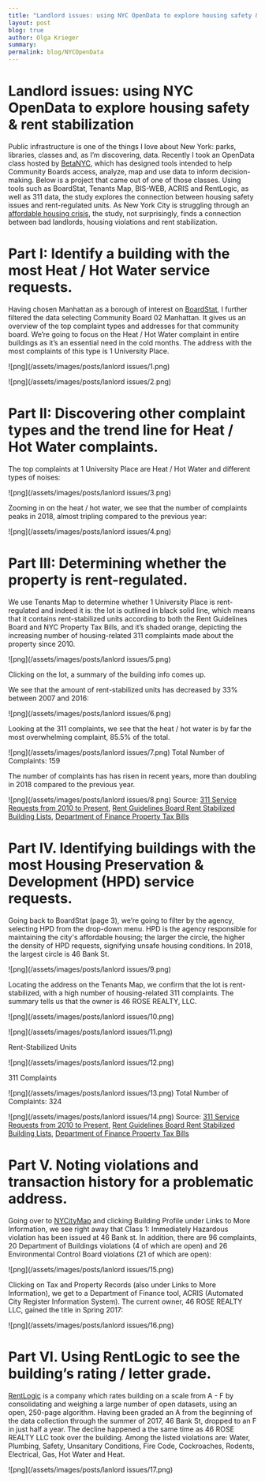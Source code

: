 ```yaml
---
title: "Landlord issues: using NYC OpenData to explore housing safety & rent stabilization"
layout: post
blog: true
author: Olga Krieger
summary:
permalink: blog/NYCOpenData
---
```

# Landlord issues: using NYC OpenData to explore housing safety & rent stabilization

Public infrastructure is one of the things I love about New York: parks, libraries, classes and, as I’m discovering, data. Recently I took an OpenData class hosted by [BetaNYC](https://beta.nyc/), which has designed tools intended to help Community Boards access, analyze, map and use data to inform decision-making. Below is a project that came out of one of those classes. Using tools such as BoardStat, Tenants Map, BIS-WEB, ACRIS and RentLogic, as well as 311 data, the study explores the connection between housing safety issues and rent-regulated units. As New York City is struggling through an [affordable housing crisis](https://nyti.ms/2GxIkF7), the study, not surprisingly, finds a connection between bad landlords, housing violations and rent stabilization.

# Part I: Identify a building with the most Heat / Hot Water service requests.
Having chosen Manhattan as a borough of interest on [BoardStat](https://betanyc.github.io/BoardStat/), I further filtered the data selecting Community Board 02 Manhattan. It gives us an overview of the top complaint types and addresses for that community board. We’re going to focus on the Heat / Hot Water complaint in entire buildings as it’s an essential need in the cold months. The address with the most complaints of this type is 1 University Place.

![png](/assets/images/posts/lanlord issues/1.png)

![png](/assets/images/posts/lanlord issues/2.png)

# Part II: Discovering other complaint types and the trend line for Heat / Hot Water complaints. 
The top complaints at 1 University Place are Heat / Hot Water and different types of noises: 

![png](/assets/images/posts/lanlord issues/3.png)

Zooming in on the heat / hot water, we see that the number of complaints peaks in 2018, almost tripling compared to the previous year:

![png](/assets/images/posts/lanlord issues/4.png)


# Part III: Determining whether the property is rent-regulated.
We use Tenants Map to determine whether 1 University Place is rent-regulated and indeed it is: the lot is outlined in black solid line, which means that it contains rent-stabilized units according to both the Rent Guidelines Board and NYC Property Tax Bills, and it’s shaded orange, depicting the increasing number of housing-related 311 complaints made about the property since 2010. 

![png](/assets/images/posts/lanlord issues/5.png)

Clicking on the lot, a summary of the building info comes up.

We see that the amount of rent-stabilized units has decreased by 33% between 2007 and 2016:

![png](/assets/images/posts/lanlord issues/6.png)

Looking at the 311 complaints, we see that the heat / hot water is by far the most overwhelming complaint, 85.5% of the total. 

![png](/assets/images/posts/lanlord issues/7.png)
Total Number of Complaints: 159

The number of complaints has has risen in recent years, more than doubling in 2018 compared to the previous year. 

![png](/assets/images/posts/lanlord issues/8.png)
Source: [311 Service Requests from 2010 to Present](https://data.cityofnewyork.us/Social-Services/311-Service-Requests-from-2010-to-Present/erm2-nwe9/data), [Rent Guidelines Board Rent Stabilized Building Lists](https://www1.nyc.gov/site/rentguidelinesboard/resources/rent-stabilized-building-lists.page), [Department of Finance Property Tax Bills](https://webapps.nyc.gov/CICS/fin1/find001i)
 


# Part IV. Identifying buildings with the most Housing Preservation & Development (HPD) service requests.
Going back to BoardStat (page 3), we’re going to filter by the agency, selecting HPD from the drop-down menu. HPD is the agency responsible for maintaining the city's affordable housing; the larger the circle, the higher the density of HPD requests, signifying unsafe housing conditions. In 2018, the largest circle is 46 Bank St.

![png](/assets/images/posts/lanlord issues/9.png)

Locating the address on the Tenants Map, we confirm that the lot is rent-stabilized, with a high number of housing-related 311 complaints. The summary tells us that the owner is 46 ROSE REALTY, LLC. 

![png](/assets/images/posts/lanlord issues/10.png)

![png](/assets/images/posts/lanlord issues/11.png)

 
Rent-Stabilized Units

![png](/assets/images/posts/lanlord issues/12.png)
 
311 Complaints

![png](/assets/images/posts/lanlord issues/13.png)
Total Number of Complaints: 324

![png](/assets/images/posts/lanlord issues/14.png)
Source: [311 Service Requests from 2010 to Present](https://data.cityofnewyork.us/Social-Services/311-Service-Requests-from-2010-to-Present/erm2-nwe9/data), [Rent Guidelines Board Rent Stabilized Building Lists](https://www1.nyc.gov/site/rentguidelinesboard/resources/rent-stabilized-building-lists.page), [Department of Finance Property Tax Bills](https://webapps.nyc.gov/CICS/fin1/find001i)
 


# Part V. Noting violations and transaction history for a problematic address. 
Going over to [NYCityMap](http://maps.nyc.gov/doitt/nycitymap/) and clicking Building Profile under Links to More Information, we see right away that Class 1: Immediately Hazardous violation has been issued at 46 Bank st. In addition, there are 96 complaints, 20 Department of Buildings violations (4 of which are open) and 26 Environmental Control Board violations (21 of which are open):

![png](/assets/images/posts/lanlord issues/15.png)

Clicking on Tax and Property Records (also under Links to More Information), we get to a Department of Finance tool, ACRIS (Automated City Register Information System). The current owner, 46 ROSE REALTY LLC, gained the title in Spring 2017: 

![png](/assets/images/posts/lanlord issues/16.png)

# Part VI. Using RentLogic to see the building’s rating / letter grade. 
[RentLogic](https://rentlogic.com) is a company which rates building on a scale from A - F by consolidating and weighing a large number of open datasets, using an open, 250-page algorithm. Having been graded an A from the beginning of the data collection through the summer of 2017, 46 Bank St, dropped to an F in just half a year. The decline happened a the same time as 46 ROSE REALTY LLC took over the building. Among the listed violations are: Water, Plumbing, Safety, Unsanitary Conditions, Fire Code, Cockroaches, Rodents, Electrical, Gas, Hot Water and Heat.

![png](/assets/images/posts/lanlord issues/17.png)
